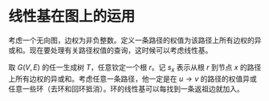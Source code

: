# 线性基在图上的运用

考虑一个无向图，边权为非负整数。定义一条路径的权值为该路径上所有边权的异或和。现在要处理有关路径权值的查询，这时候可以考虑线性基。

取 $G(V, E)$ 的任一生成树 $T$，任意钦定一个根 $r$。记 $s_x$ 表示从根 $r$ 到节点 $x$ 的路径上所有边权的异或和。考虑任意一条路径，他一定是在 $u \to v$ 的路径的权值异或任意一些环（去环和回环抵消）。环的线性基可以每找到一条返祖边就加入。